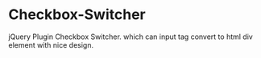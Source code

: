 Checkbox-Switcher
=================

jQuery Plugin Checkbox Switcher. which can input tag convert to html div element with nice design.
